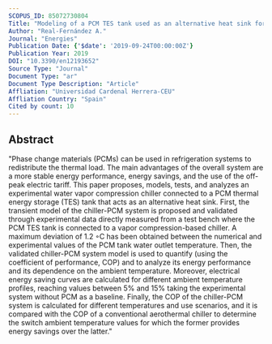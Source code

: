 ```yaml
---
SCOPUS_ID: 85072730804
Title: "Modeling of a PCM TES tank used as an alternative heat sink for a water chiller. Analysis of performance and energy savings"
Author: "Real-Fernández A."
Journal: "Energies"
Publication Date: {'$date': '2019-09-24T00:00:00Z'}
Publication Year: 2019
DOI: "10.3390/en12193652"
Source Type: "Journal"
Document Type: "ar"
Document Type Description: "Article"
Affliation: "Universidad Cardenal Herrera-CEU"
Affliation Country: "Spain"
Cited by count: 10
---
```


## Abstract
"Phase change materials (PCMs) can be used in refrigeration systems to redistribute the thermal load. The main advantages of the overall system are a more stable energy performance, energy savings, and the use of the off-peak electric tariff. This paper proposes, models, tests, and analyzes an experimental water vapor compression chiller connected to a PCM thermal energy storage (TES) tank that acts as an alternative heat sink. First, the transient model of the chiller-PCM system is proposed and validated through experimental data directly measured from a test bench where the PCM TES tank is connected to a vapor compression-based chiller. A maximum deviation of 1.2 ◦C has been obtained between the numerical and experimental values of the PCM tank water outlet temperature. Then, the validated chiller-PCM system model is used to quantify (using the coefficient of performance, COP) and to analyze its energy performance and its dependence on the ambient temperature. Moreover, electrical energy saving curves are calculated for different ambient temperature profiles, reaching values between 5% and 15% taking the experimental system without PCM as a baseline. Finally, the COP of the chiller-PCM system is calculated for different temperatures and use scenarios, and it is compared with the COP of a conventional aerothermal chiller to determine the switch ambient temperature values for which the former provides energy savings over the latter."
